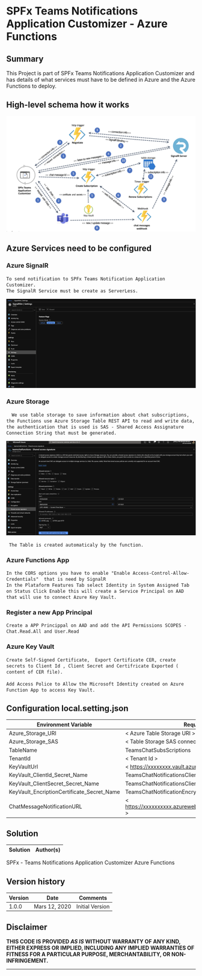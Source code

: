 # SPFx Teams Notifications Application Customizer  - Azure Functions

## Summary
This Project is part of SPFx Teams Notifications Application Customizer 
and has details of what services must have to be defined in Azure and the Azure Functions to deploy.

## High-level schema how it works

![signalR](./assets/diagram.png)


## Azure Services need to be configured 

### Azure SignalR 

    To send notification to SPFx Teams Notification Application Customizer.
    The SignalR Service must be create as ServerLess.


  ![signalR](./assets/signalr1.png)


### Azure Storage 

      We use table storage to save information about chat subscriptions, the Functions use Azure Storage Table REST API to read and write data, the authentication that is used is SAS - Shared Access Assignature Connection String that must be generated.

     
  ![signalR](./assets/storage.png)
     
     
     The Table is created automaticaly by the function.



 ### Azure Functions App 

    In the CORS options you have to enable "Enable Access-Control-Allow-Credentials"  that is need by SignalR
    In the Plataform Features Tab select Identity in System Assigned Tab on Status Click Enable this will create a Service Principal on AAD that will use to connect Azure Key Vault.

### Register a new App Principal 

    Create a APP Princippal on AAD and add the API Permissions SCOPES - Chat.Read.All and User.Read

### Azure Key Vault 

    Create Self-Signed Certificate,  Export Certificate CER, create secrets to Client Id , Client Secret and Certifricate Exported ( content of CER file).

    Add Access Police to Allow the Microsoft Identity created on Azure Function App to access Key Vault.



## Configuration local.setting.json 


Environment Variable | Required Value
--------------------|------------------------------------ 
Azure_Storage_URI | < Azure Table Storage URI >
Azure_Storage_SAS | < Table Storage SAS connection String >
TableName|  TeamsChatSubsScriptions 
TenantId| < Tenant Id > 
KeyVaultUrl | < https://xxxxxxxx.vault.azure.net/ >
KeyVault_ClientId_Secret_Name | TeamsChatNotificationsClientId 
KeyVault_ClientSecret_Secret_Name | TeamsChatNotificationsClientSecret 
KeyVault_EncriptionCertificate_Secret_Name |  TeamsChatNotificationEncryptionCertificate 
ChatMessageNotificationURL| < https://xxxxxxxxxx.azurewebsites.net/api/TeamsChatWebhook >


## Solution

Solution|Author(s)
--------|---------
SPFx - Teams Notifications Application Customizer Azure Functions 

## Version history

Version|Date|Comments
-------|----|--------
1.0.0|Mars 12, 2020 | Initial Version

## Disclaimer
**THIS CODE IS PROVIDED *AS IS* WITHOUT WARRANTY OF ANY KIND, EITHER EXPRESS OR IMPLIED, INCLUDING ANY IMPLIED WARRANTIES OF FITNESS FOR A PARTICULAR PURPOSE, MERCHANTABILITY, OR NON-INFRINGEMENT.**

---



